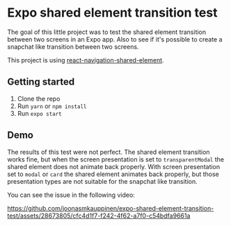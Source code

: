 # Expo shared element transition test

The goal of this little project was to test the shared element transition between two screens in an Expo app. Also to see if it's possible to create a snapchat like transition between two screens.

This project is using [react-navigation-shared-element](https://github.com/IjzerenHein/react-navigation-shared-element).

## Getting started

1. Clone the repo
2. Run `yarn` or `npm install`
3. Run `expo start`

## Demo

The results of this test were not perfect. The shared element transition works fine, but when the screen presentation is set to `transparentModal` the shared element does not animate back properly. With screen presentation set to `modal` or `card` the shared element animates back properly, but those presentation types are not suitable for the snapchat like transition.

You can see the issue in the following video:

https://github.com/joonasmkauppinen/expo-shared-element-transition-test/assets/28673805/cfc4d1f7-f242-4f62-a7f0-c54bdfa9661a
